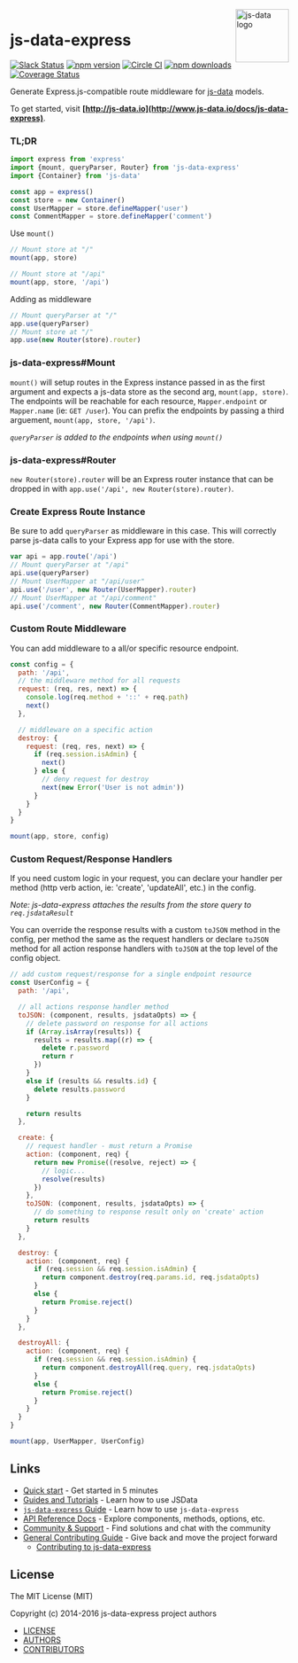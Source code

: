 <img src="https://raw.githubusercontent.com/js-data/js-data/master/js-data.png" alt="js-data logo" title="js-data" align="right" width="96" height="96" />

# js-data-express

[![Slack Status][sl_b]][sl_l]
[![npm version][npm_b]][npm_l]
[![Circle CI][circle_b]][circle_l]
[![npm downloads][dn_b]][dn_l]
[![Coverage Status][cov_b]][cov_l]

Generate Express.js-compatible route middleware for [js-data](http://www.js-data.io/) models.

To get started, visit __[http://js-data.io](http://www.js-data.io/docs/js-data-express)__.

### TL;DR

```js
import express from 'express'
import {mount, queryParser, Router} from 'js-data-express'
import {Container} from 'js-data'

const app = express()
const store = new Container()
const UserMapper = store.defineMapper('user')
const CommentMapper = store.defineMapper('comment')
```

Use `mount()`

```js
// Mount store at "/"
mount(app, store)

// Mount store at "/api"
mount(app, store, '/api')
```

Adding as middleware
```js
// Mount queryParser at "/"
app.use(queryParser)
// Mount store at "/"
app.use(new Router(store).router)
```


### js-data-express#Mount

`mount()` will setup routes in the Express instance passed in as the first
argument and expects a js-data store as the second arg, `mount(app, store)`. The endpoints will be reachable for each resource, `Mapper.endpoint` or `Mapper.name` (ie: `GET /user`). You can prefix the endpoints by passing a third arguement, `mount(app, store, '/api')`.

*`queryParser` is added to the endpoints when using `mount()`*

### js-data-express#Router

`new Router(store).router` will be an Express router instance that can be dropped
in with `app.use('/api', new Router(store).router)`.

### Create Express Route Instance
Be sure to add `queryParser` as middleware in this case. This will correctly parse  js-data calls to your Express app for use with the store.
```js
var api = app.route('/api')
// Mount queryParser at "/api"
api.use(queryParser)
// Mount UserMapper at "/api/user"
api.use('/user', new Router(UserMapper).router)
// Mount UserMapper at "/api/comment"
api.use('/comment', new Router(CommentMapper).router)
```

### Custom Route Middleware

You can add middleware to a all/or specific resource endpoint.

```js
const config = {
  path: '/api',
  // the middleware method for all requests
  request: (req, res, next) => {
    console.log(req.method + '::' + req.path)
    next()
  },

  // middleware on a specific action
  destroy: {
    request: (req, res, next) => {
      if (req.session.isAdmin) {
        next()
      } else {
        // deny request for destroy
        next(new Error('User is not admin'))
      }
    }
  }
}

mount(app, store, config)
```

### Custom Request/Response Handlers
If you need custom logic in your request, you can declare your handler per method (http verb action, ie: 'create', 'updateAll', etc.) in the config.

*Note: js-data-express attaches the results from the store query to `req.jsdataResult`*

You can override the response results with a custom `toJSON` method in the config, per method the same as the request handlers or declare `toJSON` method for all action response handlers with `toJSON` at the top level of the config object.

```js
// add custom request/response for a single endpoint resource
const UserConfig = {
  path: '/api',

  // all actions response handler method
  toJSON: (component, results, jsdataOpts) => {
    // delete password on response for all actions
    if (Array.isArray(results)) {
      results = results.map((r) => {
        delete r.password
        return r
      })
    }
    else if (results && results.id) {
      delete results.password
    }

    return results
  },

  create: {
    // request handler - must return a Promise
    action: (component, req) {
      return new Promise((resolve, reject) => {
        // logic...
        resolve(results)
      })
    },
    toJSON: (component, results, jsdataOpts) => {
      // do something to response result only on 'create' action
      return results
    }
  },

  destroy: {
    action: (component, req) {
      if (req.session && req.session.isAdmin) {
        return component.destroy(req.params.id, req.jsdataOpts)
      }
      else {
        return Promise.reject()
      }
    }
  },

  destroyAll: {
    action: (component, req) {
      if (req.session && req.session.isAdmin) {
        return component.destroyAll(req.query, req.jsdataOpts)
      }
      else {
        return Promise.reject()
      }
    }
  }
}

mount(app, UserMapper, UserConfig)
```

## Links

* [Quick start](http://www.js-data.io/docs/home#quick-start) - Get started in 5 minutes
* [Guides and Tutorials](http://www.js-data.io/docs/home) - Learn how to use JSData
* [`js-data-express` Guide](http://www.js-data.io/docs/js-data-express) - Learn how to use `js-data-express`
* [API Reference Docs](http://api.js-data.io) - Explore components, methods, options, etc.
* [Community & Support](http://js-data.io/docs/community) - Find solutions and chat with the community
* [General Contributing Guide](http://js-data.io/docs/contributing) - Give back and move the project forward
  * [Contributing to js-data-express](https://github.com/js-data/js-data-express/blob/master/.github/CONTRIBUTING.md)

## License

The MIT License (MIT)

Copyright (c) 2014-2016 js-data-express project authors

* [LICENSE](https://github.com/js-data/js-data-express/blob/master/LICENSE)
* [AUTHORS](https://github.com/js-data/js-data-express/blob/master/AUTHORS)
* [CONTRIBUTORS](https://github.com/js-data/js-data-express/blob/master/CONTRIBUTORS)

[sl_b]: http://slack.js-data.io/badge.svg
[sl_l]: http://slack.js-data.io
[npm_b]: https://img.shields.io/npm/v/js-data-express.svg?style=flat
[npm_l]: https://www.npmjs.org/package/js-data-express
[circle_b]: https://img.shields.io/circleci/project/js-data/js-data-express.svg?style=flat
[circle_l]: https://circleci.com/gh/js-data/js-data-express
[dn_b]: https://img.shields.io/npm/dm/js-data-express.svg?style=flat
[dn_l]: https://www.npmjs.org/package/js-data-express
[cov_b]: https://img.shields.io/codecov/c/github/js-data/js-data-express.svg?style=flat
[cov_l]: https://codecov.io/github/js-data/js-data-express
